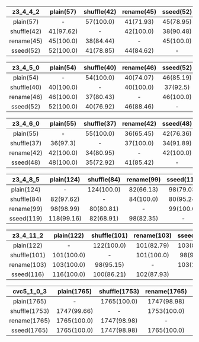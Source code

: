 |z3_4_4_2|plain(57)|shuffle(42)|rename(45)|sseed(52)|
|:---------:|:---------:|:---------:|:---------:|:---------:|
|plain(57)|-|57(100.0)|41(71.93)|45(78.95)|52(91.23)|
|shuffle(42)|41(97.62)|-|42(100.0)|38(90.48)|41(97.62)|
|rename(45)|45(100.0)|38(84.44)|-|45(100.0)|44(97.78)|
|sseed(52)|52(100.0)|41(78.85)|44(84.62)|-|52(100.0)|

|z3_4_5_0|plain(54)|shuffle(40)|rename(46)|sseed(52)|
|:---------:|:---------:|:---------:|:---------:|:---------:|
|plain(54)|-|54(100.0)|40(74.07)|46(85.19)|52(96.3)|
|shuffle(40)|40(100.0)|-|40(100.0)|37(92.5)|40(100.0)|
|rename(46)|46(100.0)|37(80.43)|-|46(100.0)|46(100.0)|
|sseed(52)|52(100.0)|40(76.92)|46(88.46)|-|52(100.0)|

|z3_4_6_0|plain(55)|shuffle(37)|rename(42)|sseed(48)|
|:---------:|:---------:|:---------:|:---------:|:---------:|
|plain(55)|-|55(100.0)|36(65.45)|42(76.36)|48(87.27)|
|shuffle(37)|36(97.3)|-|37(100.0)|34(91.89)|35(94.59)|
|rename(42)|42(100.0)|34(80.95)|-|42(100.0)|41(97.62)|
|sseed(48)|48(100.0)|35(72.92)|41(85.42)|-|48(100.0)|

|z3_4_8_5|plain(124)|shuffle(84)|rename(99)|sseed(119)|
|:---------:|:---------:|:---------:|:---------:|:---------:|
|plain(124)|-|124(100.0)|82(66.13)|98(79.03)|118(95.16)|
|shuffle(84)|82(97.62)|-|84(100.0)|80(95.24)|82(97.62)|
|rename(99)|98(98.99)|80(80.81)|-|99(100.0)|98(98.99)|
|sseed(119)|118(99.16)|82(68.91)|98(82.35)|-|119(100.0)|

|z3_4_11_2|plain(122)|shuffle(101)|rename(103)|sseed(116)|
|:---------:|:---------:|:---------:|:---------:|:---------:|
|plain(122)|-|122(100.0)|101(82.79)|103(84.43)|116(95.08)|
|shuffle(101)|101(100.0)|-|101(100.0)|98(97.03)|100(99.01)|
|rename(103)|103(100.0)|98(95.15)|-|103(100.0)|102(99.03)|
|sseed(116)|116(100.0)|100(86.21)|102(87.93)|-|116(100.0)|

|cvc5_1_0_3|plain(1765)|shuffle(1753)|rename(1765)|sseed(1765)|
|:---------:|:---------:|:---------:|:---------:|:---------:|
|plain(1765)|-|1765(100.0)|1747(98.98)|1765(100.0)|1765(100.0)|
|shuffle(1753)|1747(99.66)|-|1753(100.0)|1747(99.66)|1747(99.66)|
|rename(1765)|1765(100.0)|1747(98.98)|-|1765(100.0)|1765(100.0)|
|sseed(1765)|1765(100.0)|1747(98.98)|1765(100.0)|-|1765(100.0)|

